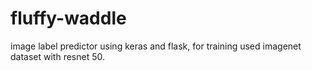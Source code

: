 # fluffy-waddle
image label predictor using keras and flask, for training used imagenet dataset with resnet 50.
